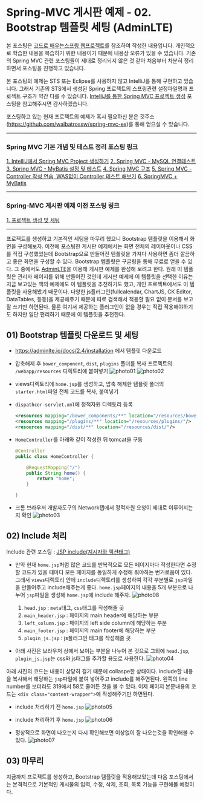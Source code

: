 # Spring-MVC 게시판 예제 - 02. Bootstrap 템플릿 세팅 (AdminLTE)

본 포스팅은 [코드로 배우는스프링 웹프로젝트](http://www.yes24.com/24/goods/19720776?scode=032&OzSrank=1)를 참조하여 작성한 내용입니다. 개인적으로 학습한 내용을 복습하기 위한 내용이기 때문에 내용상 오류가 있을 수 있습니다. 기존의 Spring MVC 관련 포스팅들이 제대로 정리되지 않은 것 같아 처음부터 차분히 정리하면서 포스팅을 진행하고 있습니다.

본 포스팅의 예제는 STS 또는 Eclipse를 사용하지 않고 IntelliJ를 통해 구현하고 있습니다. 그래서 기존의 STS에서 생성된 Spring 프로젝트의 스프링관련 설정파일명과 프로젝트 구조가 약간 다를 수 있습니다. [IntelliJ를 통한 Spring MVC 프로젝트 생성](http://doublesprogramming.tistory.com/171?category=667155) 포스팅을 참고해주시면 감사하겠습니다.

포스팅하고 있는 현재 프로젝트의 예제가 혹시 필요하신 분은 깃주소(https://github.com/walbatrossw/spring-mvc-ex)를 통해 얻으실 수 있습니다.

***

### Spring MVC 기본 개념 및 테스트 정리 포스팅 링크
[1. IntelliJ에서 Spring MVC Project 생성하기](http://doublesprogramming.tistory.com/171)
[2. Spring MVC - MySQL 연결테스트](http://doublesprogramming.tistory.com/172)
[3. Spring MVC - MyBatis 설정 및 테스트](http://doublesprogramming.tistory.com/173)
[4. Spring MVC 구조](http://doublesprogramming.tistory.com/174)
[5. Spring MVC - Controller 작성 연습, WAS없이 Controller 테스트 해보기](http://doublesprogramming.tistory.com/175)
[6. SpringMVC + MyBatis](http://doublesprogramming.tistory.com/176)

***

### Spring-MVC 게시판 예제 이전 포스팅 링크
[1. 프로젝트 생성 및 세팅](http://doublesprogramming.tistory.com/177)

***


프로젝트를 생성하고 기본적인 세팅을 마무리 했으니 Bootstrap 템플릿을 이용해서 화면을 구성해보자. 이전에 포스팅한 게시판 예제에서는 화면 전체의 레이아웃이나 CSS를 직접 구성했었는데 Bootstrap으로 만들어진 템플릿을 가져다 사용하면 좀더 깔끔하고 좋은 화면을 구성할 수 있다. Bootstrap 템플릿은 구글링을 통해 무료로 얻을 수 있다. 그 중에서도 [AdminLTE](https://adminlte.io/themes/AdminLTE/index2.html)을 이용해 게시판 예제를 완성해 보려고 한다. 원래 이 템플릿은 관리자 페이지를 위해 만들어진 것인데 게시판 예제에 이 템플릿을 선택한 이유는 지금 보고있는 책의 예제에도 이 템플릿을 추천하기도 했고, 개인 프로젝트에서도 이 템플릿을 사용해봤기 때문이다. 다양한 js플러그인(fullcalendar, ChartJS, CK Editor, DataTables, 등등)을 제공해주기 때문에 따로 검색해서 적용할 필요 없이 문서를 보고 잘 쓰기만 하면된다. 물론 여기서 제공하는 플러그인이 없을 경우는 직접 적용해야하기도 하지만 일단 편리하기 때문에 이 템플릿을 추천한다.

## 01) Bootstrap 템플릿 다운로드 및 세팅

* https://adminlte.io/docs/2.4/installation 에서 템플릿 다운로드
* 압축해제 후 `bower_component`, `dist`, `plugins` 폴더를 복사 프로젝트의 `/webapp/resources` 디렉토리에 붙여넣기
  ![photo01](http://cfile28.uf.tistory.com/image/99AD60335A1D0DCE01E986)
  ![photo02](http://cfile30.uf.tistory.com/image/9967C7335A1D0E3E262F54)

* views디렉토리에 `home.jsp`를 생성하고, 압축 해제한 템플릿 폴더의 `starter.html`파일 전체 코드를 복사, 붙여넣기
* `dispathcer-servlet.xml`에 정적자원 디렉토리 등록
  ```xml
  <resources mapping="/bower_components/**" location="/resources/bower_components/"/>
  <resources mapping="/plugins/**" location="/resources/plugins/"/>
  <resources mapping="/dist/**" location="/resources/dist/"/>
  ```
* `HomeController`를 아래와 같이 작성한 뒤 tomcat을 구동
  ```java
  @Controller
  public class HomeController {

      @RequestMapping("/")
      public String home() {
          return "home";
      }

  }
  ```
* 크롬 브라우저 개발자도구의 Network탭에서 정적자원 요청이 제대로 이루어지는지 확인
  ![photo03](http://cfile3.uf.tistory.com/image/996461335A1D129216E190)

## 02) Include 처리
Include 관련 포스팅 : [JSP include(지시자와 액션태그)](http://doublesprogramming.tistory.com/64)
* 만약 현재 `home.jsp`처럼 많은 코드를 반복적으로 모든 페이지마다 작성한다면 수정할 코드가 있을 때마다 모든 페이지를 동일하게 수정해 줘야하는 번거로움이 있다. 그래서 `views`디렉토리 안에 `include`디렉토리를 생성하여 각각 부분별로 `jsp`파일을 만들어주고 include해주는게 좋다. `home.jsp`페이지의 내용을 5개 부분으로 나누어 `jsp`파일을 생성해 `home.jsp`에 include 해주자.
  ![photo08](http://cfile10.uf.tistory.com/image/998E96335A1D3161260C5A)
  1. `head.jsp` : `meta`태그, `css`태그를 작성해줄 곳
  2. `main_header.jsp` : 페이지의 main header에 해당하는 부분
  3. `left_column.jsp` : 페이지의 left side column에 해당하는 부분
  4. `main_footer.jsp` : 페이지의 main footer에 해당하는 부분
  5. `plugin_js.jsp` : js플러그인 태그를 작성해줄 곳

* 아래 사진은 브라우저 상에서 보이는 부분을 나누어 본 것으로 그외에 `head.jsp`, `plugin_js.jsp`는 css와 js태그를 추가할 용도로 사용한다.
  ![photo04](http://cfile30.uf.tistory.com/image/99907A335A1D2EF0290758)

아래 사진의 코드는 내용이 상당히 길기 때문에 collaspe한 상태이다. include할 내용을 복사해서 해당하는 `jsp`파일에 붙여 넣어주고 include를 해주면된다. 왼쪽의 line number를 보더라도 319에서 58로 줄어든 것을 볼 수 있다. 이제 페이지 본문내용의 코드는 `<div class="content-wrapper">`에 작성해주기만 하면된다.

* include 처리하기 전 `home.jsp`
  ![photo05](http://cfile23.uf.tistory.com/image/99BD56335A1D31610171D4)

* include 처리하기 후 `home.jsp`
  ![photo06](http://cfile1.uf.tistory.com/image/99B457335A1D316133E33D)

* 정상적으로 화면이 나오는지 다시 확인해보면 이상없이 잘 나오는것을 확인해볼 수 있다.
  ![photo07](http://cfile27.uf.tistory.com/image/99896F335A1D33BE12668A)


## 03) 마무리
지금까지 프로젝트를 생성하고, Bootstrap 템플릿을 적용해보았는데 다음 포스팅에서는 본격적으로 기본적인 게시물의 입력, 수정, 삭제, 조회, 목록 기능을 구현해볼 예정이다.
